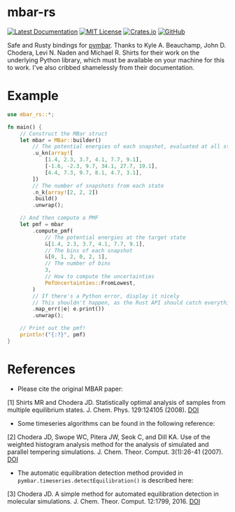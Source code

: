 # mbar-rs

[![Latest Documentation](https://docs.rs/mbar-rs/badge.svg)](https://docs.rs/mbar-rs) [![MIT License](https://img.shields.io/github/license/yoshanuikabundi/mbar-rs)](https://github.com/Yoshanuikabundi/mbar-rs/blob/main/LICENSE) [![Crates.io](https://img.shields.io/crates/v/mbar-rs)](https://crates.io/crates/mbar-rs) [![GitHub](https://img.shields.io/github/last-commit/yoshanuikabundi/mbar-rs)](https://github.com/Yoshanuikabundi/mbar-rs)

Safe and Rusty bindings for [pymbar](https://github.com/choderalab/pymbar). Thanks to Kyle A. Beauchamp, John D. Chodera, Levi N. Naden and Michael R. Shirts for their work on the underlying Python library, which must be available on your machine for this to work. I've also cribbed shamelessly from their documentation.

# Example

```rust
use mbar_rs::*;

fn main() {
    // Construct the MBar struct
    let mbar = MBar::builder()
        // The potential energies of each snapshot, evaluated at all states
        .u_kn(array![
            [1.4, 2.3, 3.7, 4.1, 7.7, 9.1],
            [-1.6, -2.3, 9.7, 34.1, 27.7, 19.1],
            [4.4, 7.3, 9.7, 8.1, 4.7, 3.1],
        ])
        // The number of snapshots from each state
        .n_k(array![2, 2, 2])
        .build()
        .unwrap();

    // And then compute a PMF
    let pmf = mbar
        .compute_pmf(
            // The potential energies at the target state
            &[1.4, 2.3, 3.7, 4.1, 7.7, 9.1],
            // The bins of each snapshot
            &[0, 1, 2, 0, 2, 1],
            // The number of bins
            3,
            // How to compute the uncertainties
            PmfUncertainties::FromLowest,
        )
        // If there's a Python error, display it nicely
        // This shouldn't happen, as the Rust API should catch everything (mostly at compile time!)
        .map_err(|e| e.print())
        .unwrap();

    // Print out the pmf!
    println!("{:?}", pmf)
}
```


# References

* Please cite the original MBAR paper:

[1] Shirts MR and Chodera JD. Statistically optimal analysis of samples from multiple equilibrium states. J. Chem. Phys. 129:124105 (2008).  [DOI](http://dx.doi.org/10.1063/1.2978177)

* Some timeseries algorithms can be found in the following reference:

[2] Chodera JD, Swope WC, Pitera JW, Seok C, and Dill KA. Use of the weighted histogram analysis method for the analysis of simulated and parallel tempering simulations. J. Chem. Theor. Comput. 3(1):26-41 (2007).  [DOI](http://dx.doi.org/10.1021/ct0502864)

* The automatic equilibration detection method provided in `pymbar.timeseries.detectEquilibration()` is described here:

[3] Chodera JD. A simple method for automated equilibration detection in molecular simulations. J. Chem. Theor. Comput. 12:1799, 2016.  [DOI](http://dx.doi.org/10.1021/acs.jctc.5b00784)
